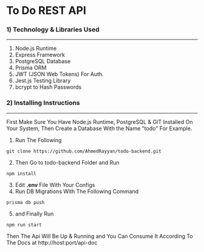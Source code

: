 # To Do REST API


### 1) Technology & Libraries Used
-------
1) Node.js Runtime
2) Express Framework
3) PostgreSQL Database
4) Prisma ORM
5) JWT (JSON Web Tokens) For Auth.
6) Jest.js Testing Library
7) bcrypt to Hash Passwords


### 2) Installing Instructions
---------
First Make Sure You Have Node.js Runtime, PostgreSQL & GIT Installed On Your System, Then Create a Database With the Name "todo" For Example.


1) Run The Following
 
```
git clone https://github.com/AhmedRayyan/todo-backend.git
```

2) Then Go to todo-backend Folder and Run

```
npm install
```

3) Edit **.env** File With Your Configs
4)  Run DB Migrations With The Following Command

```
prisma db push
```

5) and Finally Run

```
npm run start
```

Then The Api Will Be Up & Running and You Can Consume It According To The Docs at http://host:port/api-doc